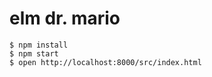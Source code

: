 # elm dr. mario

```shell
$ npm install
$ npm start
$ open http://localhost:8000/src/index.html
```

